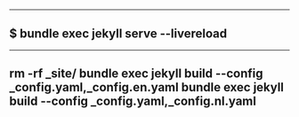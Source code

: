# 


----
$ bundle exec jekyll serve --livereload
----


----
rm -rf _site/
bundle exec jekyll build --config _config.yaml,_config.en.yaml
bundle exec jekyll build --config _config.yaml,_config.nl.yaml
----
